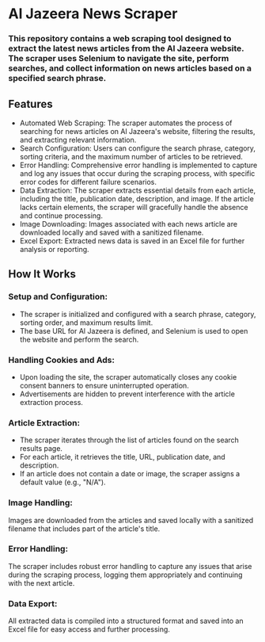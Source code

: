 # Al Jazeera News Scraper
### This repository contains a web scraping tool designed to extract the latest news articles from the Al Jazeera website. The scraper uses Selenium to navigate the site, perform searches, and collect information on news articles based on a specified search phrase.

## Features
- Automated Web Scraping: The scraper automates the process of searching for news articles on Al Jazeera's website, filtering the results, and extracting relevant information.
- Search Configuration: Users can configure the search phrase, category, sorting criteria, and the maximum number of articles to be retrieved.
- Error Handling: Comprehensive error handling is implemented to capture and log any issues that occur during the scraping process, with specific error codes for different failure scenarios.
- Data Extraction: The scraper extracts essential details from each article, including the title, publication date, description, and image. If the article lacks certain elements, the scraper will gracefully handle the absence and continue processing.
- Image Downloading: Images associated with each news article are downloaded locally and saved with a sanitized filename.
- Excel Export: Extracted news data is saved in an Excel file for further analysis or reporting.

## How It Works
### Setup and Configuration:

- The scraper is initialized and configured with a search phrase, category, sorting order, and maximum results limit.
- The base URL for Al Jazeera is defined, and Selenium is used to open the website and perform the search.

### Handling Cookies and Ads:

- Upon loading the site, the scraper automatically closes any cookie consent banners to ensure uninterrupted operation.
- Advertisements are hidden to prevent interference with the article extraction process.

### Article Extraction:

- The scraper iterates through the list of articles found on the search results page.
- For each article, it retrieves the title, URL, publication date, and description.
- If an article does not contain a date or image, the scraper assigns a default value (e.g., "N/A").

### Image Handling:

Images are downloaded from the articles and saved locally with a sanitized filename that includes part of the article's title.

### Error Handling:

The scraper includes robust error handling to capture any issues that arise during the scraping process, logging them appropriately and continuing with the next article.

### Data Export:

All extracted data is compiled into a structured format and saved into an Excel file for easy access and further processing.
